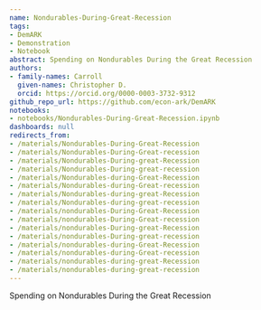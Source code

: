 ```yaml
---
name: Nondurables-During-Great-Recession
tags:
- DemARK
- Demonstration
- Notebook
abstract: Spending on Nondurables During the Great Recession
authors:
- family-names: Carroll
  given-names: Christopher D.
  orcid: https://orcid.org/0000-0003-3732-9312
github_repo_url: https://github.com/econ-ark/DemARK
notebooks:
- notebooks/Nondurables-During-Great-Recession.ipynb
dashboards: null
redirects_from:
- /materials/Nondurables-During-Great-Recession
- /materials/Nondurables-During-Great-recession
- /materials/Nondurables-During-great-Recession
- /materials/Nondurables-During-great-recession
- /materials/Nondurables-during-Great-Recession
- /materials/Nondurables-during-Great-recession
- /materials/Nondurables-during-great-Recession
- /materials/Nondurables-during-great-recession
- /materials/nondurables-During-Great-Recession
- /materials/nondurables-During-Great-recession
- /materials/nondurables-During-great-Recession
- /materials/nondurables-During-great-recession
- /materials/nondurables-during-Great-Recession
- /materials/nondurables-during-Great-recession
- /materials/nondurables-during-great-Recession
- /materials/nondurables-during-great-recession
---
```


Spending on Nondurables During the Great Recession
